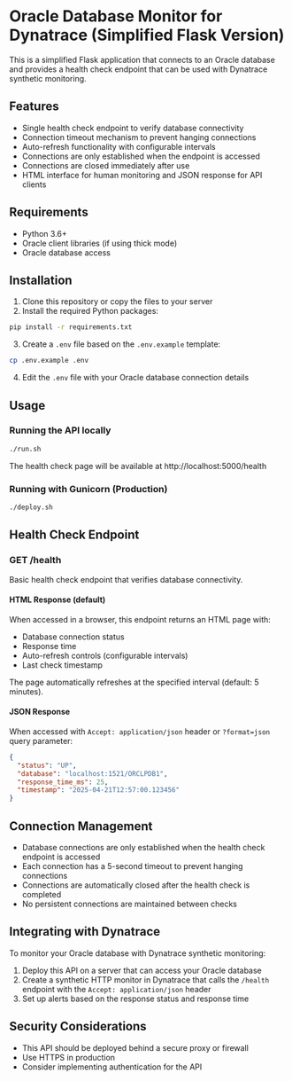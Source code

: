 # Oracle Database Monitor for Dynatrace (Simplified Flask Version)

This is a simplified Flask application that connects to an Oracle database and provides a health check endpoint that can be used with Dynatrace synthetic monitoring.

## Features

- Single health check endpoint to verify database connectivity
- Connection timeout mechanism to prevent hanging connections
- Auto-refresh functionality with configurable intervals
- Connections are only established when the endpoint is accessed
- Connections are closed immediately after use
- HTML interface for human monitoring and JSON response for API clients

## Requirements

- Python 3.6+
- Oracle client libraries (if using thick mode)
- Oracle database access

## Installation

1. Clone this repository or copy the files to your server
2. Install the required Python packages:

```bash
pip install -r requirements.txt
```

3. Create a `.env` file based on the `.env.example` template:

```bash
cp .env.example .env
```

4. Edit the `.env` file with your Oracle database connection details

## Usage

### Running the API locally

```bash
./run.sh
```

The health check page will be available at http://localhost:5000/health

### Running with Gunicorn (Production)

```bash
./deploy.sh
```

## Health Check Endpoint

### GET /health

Basic health check endpoint that verifies database connectivity.

#### HTML Response (default)

When accessed in a browser, this endpoint returns an HTML page with:
- Database connection status
- Response time
- Auto-refresh controls (configurable intervals)
- Last check timestamp

The page automatically refreshes at the specified interval (default: 5 minutes).

#### JSON Response

When accessed with `Accept: application/json` header or `?format=json` query parameter:

```json
{
  "status": "UP",
  "database": "localhost:1521/ORCLPDB1",
  "response_time_ms": 25,
  "timestamp": "2025-04-21T12:57:00.123456"
}
```

## Connection Management

- Database connections are only established when the health check endpoint is accessed
- Each connection has a 5-second timeout to prevent hanging connections
- Connections are automatically closed after the health check is completed
- No persistent connections are maintained between checks

## Integrating with Dynatrace

To monitor your Oracle database with Dynatrace synthetic monitoring:

1. Deploy this API on a server that can access your Oracle database
2. Create a synthetic HTTP monitor in Dynatrace that calls the `/health` endpoint with the `Accept: application/json` header
3. Set up alerts based on the response status and response time

## Security Considerations

- This API should be deployed behind a secure proxy or firewall
- Use HTTPS in production
- Consider implementing authentication for the API

